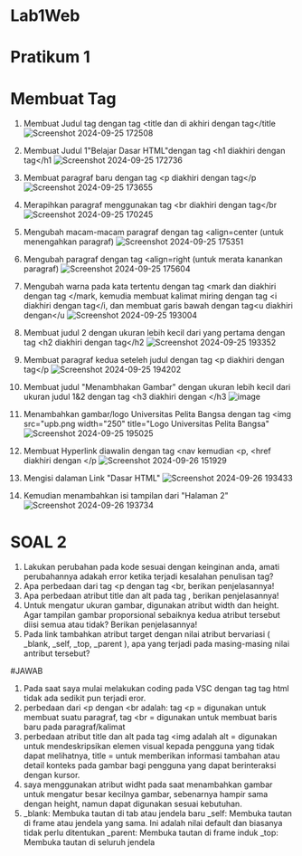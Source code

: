 # Lab1Web
# Pratikum 1
# Membuat Tag

1. Membuat Judul tag dengan tag <title dan di akhiri dengan tag</title
![Screenshot 2024-09-25 172508](https://github.com/user-attachments/assets/c5cf3aa5-78c2-4686-b6be-fc7afa0f47ae)

2. Membuat Judul 1"Belajar Dasar HTML"dengan tag <h1 diakhiri dengan tag</h1
![Screenshot 2024-09-25 172736](https://github.com/user-attachments/assets/637fbadc-8422-4fbf-9e8b-9ea4c6bcba9f)

3. Membuat paragraf baru dengan tag <p diakhiri dengan tag</p
![Screenshot 2024-09-25 173655](https://github.com/user-attachments/assets/d05f6e32-587c-4f60-a413-172a4b875098)

4. Merapihkan paragraf menggunakan tag <br diakhiri dengan tag</br
![Screenshot 2024-09-25 170245](https://github.com/user-attachments/assets/b1a6686d-044c-414b-ae19-d897a07f200e)

5. Mengubah macam-macam paragraf dengan tag <align=center (untuk menengahkan paragraf)
![Screenshot 2024-09-25 175351](https://github.com/user-attachments/assets/d2e997e5-616b-4d4e-89cd-4b4989173987)

6. Mengubah paragraf dengan tag <align=right (untuk merata kanankan paragraf)
![Screenshot 2024-09-25 175604](https://github.com/user-attachments/assets/cb41268f-ed64-4229-bb41-ca8830ad02d8)

7. Mengubah warna pada kata tertentu dengan tag <mark dan diakhiri dengan tag </mark, kemudia membuat kalimat miring dengan tag <i diakhiri dengan tag</i, dan membuat garis bawah dengan tag<u diakhiri dengan</u
![Screenshot 2024-09-25 193004](https://github.com/user-attachments/assets/5241de2d-daec-4800-8119-b51a5195de9f)


8. Membuat judul 2 dengan ukuran lebih kecil dari yang pertama dengan tag <h2 diakhiri dengan tag</h2
![Screenshot 2024-09-25 193352](https://github.com/user-attachments/assets/dd454d9f-c51f-4a64-8984-5f06a0c919e3)

9. Membuat paragraf kedua seteleh judul dengan tag <p diakhiri dengan tag</p
![Screenshot 2024-09-25 194202](https://github.com/user-attachments/assets/965fa3b2-b74e-45c2-861c-0c51ffa2ed0b)

10. Membuat judul "Menambhakan Gambar" dengan ukuran lebih kecil dari ukuran judul 1&2 dengan tag <h3 diakhiri dengan </h3
![image](https://github.com/user-attachments/assets/f2bdf34b-5933-44ed-bcc0-32291cfe70fc)

11. Menambahkan gambar/logo Universitas Pelita Bangsa dengan tag <img src="upb.png width="250" title="Logo Universitas Pelita Bangsa"
![Screenshot 2024-09-25 195025](https://github.com/user-attachments/assets/00f753ca-da68-4682-a50d-53ed7d1ca852)

12. Membuat Hyperlink diawalin dengan tag <nav kemudian <p, <href diakhiri dengan </p
![Screenshot 2024-09-26 151929](https://github.com/user-attachments/assets/af3a07d3-4cb2-421f-a580-2537b1974461)

14. Mengisi dalaman Link "Dasar HTML"
![Screenshot 2024-09-26 193433](https://github.com/user-attachments/assets/e3dfeb0d-a814-4038-a0db-f3c5478b19bc)

15. Kemudian menambahkan isi tampilan dari "Halaman 2"
![Screenshot 2024-09-26 193734](https://github.com/user-attachments/assets/1653dfbd-9a62-4ae0-b13b-3c75d3cc0900)

# SOAL 2
1. Lakukan perubahan pada kode sesuai dengan keinginan anda, amati perubahannya adakah
error ketika terjadi kesalahan penulisan tag?
2. Apa perbedaan dari tag <p dengan tag <br, berikan penjelasannya!
3. Apa perbedaan atribut title dan alt pada tag <img>, berikan penjelasannya!
4. Untuk mengatur ukuran gambar, digunakan atribut width dan height. Agar tampilan gambar
proporsional sebaiknya kedua atribut tersebut diisi semua atau tidak? Berikan penjelasannya!
5. Pada link tambahkan atribut target dengan nilai atribut bervariasi ( _blank, _self, _top,
_parent ), apa yang terjadi pada masing-masing nilai antribut tersebut?

#JAWAB
1. Pada saat saya mulai melakukan coding pada VSC dengan tag tag html tidak ada sedikit pun terjadi eror.
2. perbedaan dari <p dengan <br adalah:
   tag <p = digunakan untuk membuat suatu paragraf,
   tag <br = digunakan untuk membuat baris baru pada paragraf/kalimat
3. perbedaan atribut title dan alt pada tag <img adalah
   alt = digunakan untuk mendeskripsikan elemen visual kepada pengguna yang tidak dapat melihatnya,
   title = untuk memberikan informasi tambahan atau detail konteks pada gambar bagi pengguna yang dapat berinteraksi dengan kursor.
4. saya menggunakan atribut widht pada saat menambahkan gambar untuk mengatur besar kecilnya gambar, sebenarnya hampir sama dengan height,
   namun dapat digunakan sesuai kebutuhan.
5. _blank: Membuka tautan di tab atau jendela baru 
_self: Membuka tautan di frame atau jendela yang sama. Ini adalah nilai default dan biasanya tidak perlu ditentukan 
_parent: Membuka tautan di frame induk 
_top: Membuka tautan di seluruh jendela
   












